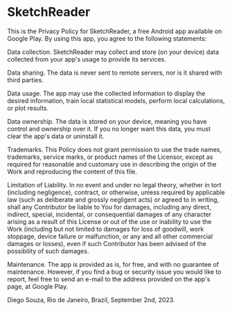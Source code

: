 # SketchReader

This is the Privacy Policy for SketchReader, a free Android app available on Google Play. By using this app, you agree to the following statements:

Data collection. SketchReader may collect and store (on your device) data collected from your app's usage to provide its services.

Data sharing. The data is never sent to remote servers, nor is it shared with third parties.

Data usage. The app may use the collected information to display the desired information, train local statistical models, perform local calculations, or plot results.

Data ownership. The data is stored on your device, meaning you have control and ownership over it. If you no longer want this data, you must clear the app's data or uninstall it.

Trademarks. This Policy does not grant permission to use the trade names, trademarks, service marks, or product names of the Licensor, except as required for reasonable and customary use in describing the origin of the Work and reproducing the content of this file.

Limitation of Liability. In no event and under no legal theory, whether in tort (including negligence), contract, or otherwise, unless required by applicable law (such as deliberate and grossly negligent acts) or agreed to in writing, shall any Contributor be liable to You for damages, including any direct, indirect, special, incidental, or consequential damages of any character arising as a result of this License or out of the use or inability to use the Work (including but not limited to damages for loss of goodwill, work stoppage, device failure or malfunction, or any and all other commercial damages or losses), even if such Contributor has been advised of the possibility of such damages.

Maintenance. The app is provided as is, for free, and with no guarantee of maintenance. However, if you find a bug or security issue you would like to report, feel free to send an e-mail to the address provided on the app's page, at Google Play.

Diego Souza, Rio de Janeiro, Brazil, September 2nd, 2023.
